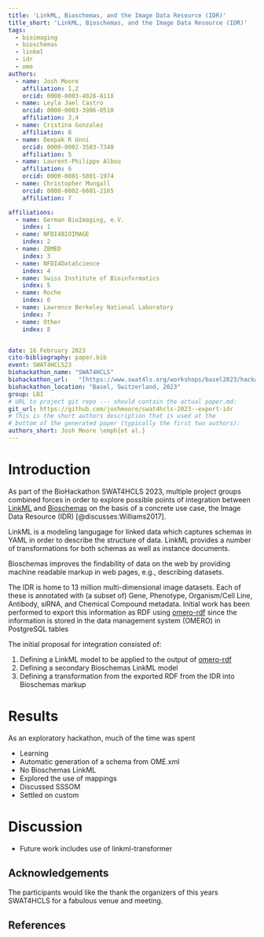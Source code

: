 ```yaml
---
title: 'LinkML, Bioschemas, and the Image Data Resource (IDR)'
title_short: 'LinkML, Bioschemas, and the Image Data Resource (IDR)'
tags:
  - bioimaging
  - bioschemas
  - linkml
  - idr
  - ome
authors:
  - name: Josh Moore
    affiliation: 1,2
    orcid: 0000-0003-4028-811X
  - name: Leyla Jael Castro
    orcid: 0000-0003-3986-0510
    affiliation: 3,4
  - name: Cristina Gonzalez
    affiliation: 8
  - name: Deepak R Unni
    orcid: 0000-0002-3583-7340
    affiliation: 5
  - name: Laurent-Philippe Albou
    affiliation: 6
    orcid: 0000-0001-5801-1974
  - name: Christopher Mungall
    orcid: 0000-0002-6601-2165
    affiliation: 7

affiliations:
  - name: German BioImaging, e.V.
    index: 1
  - name: NFDI4BIOIMAGE
    index: 2
  - name: ZBMED
    index: 3
  - name: NFDI4DataScience
    index: 4
  - name: Swiss Institute of Bioinformatics
    index: 5
  - name: Roche
    index: 6
  - name: Lawrence Berkeley National Laboratory
    index: 7
  - name: Other
    index: 8


date: 16 February 2023
cito-bibliography: paper.bib
event: SWAT4HCLS23
biohackathon_name: "SWAT4HCLS"
biohackathon_url:   "[https://www.swat4ls.org/workshops/basel2023/hackathon/](https://www.swat4ls.org/workshops/basel2023/hackathon/)"
biohackathon_location: "Basel, Switzerland, 2023"
group: LBI
# URL to project git repo --- should contain the actual paper.md:
git_url: https://github.com/joshmoore/swat4hcls-2023--export-idr
# This is the short authors description that is used at the
# bottom of the generated paper (typically the first two authors):
authors_short: Josh Moore \emph{et al.}
---
```


# Introduction

As part of the BioHackathon SWAT4HCLS 2023, multiple project groups combined
forces in order to explore possible points of integration between
[LinkML](https://linkml.org) and [Bioschemas](https://bioschemas.org/) on the
basis of a concrete use case, the Image Data Resource (IDR)
[@discusses:Williams2017].

LinkML is a modeling langugage for linked data which captures schemas in YAML
in order to describe the structure of data. LinkML provides a number of
transformations for both schemas as well as instance documents.

Bioschemas improves the findability of data on the web by providing machine
readable markup in web pages, e.g., describing datasets.

The IDR is home to 13 million multi-dimensional image datasets. Each of these
is annotated with (a subset of) Gene, Phenotype, Organism/Cell Line, Antibody,
siRNA, and Chemical Compound metadata. Initial work has been performed to
export this information as RDF using
[omero-rdf](https://pypi.org/project/omero-rdf) since the information is stored
in the data management system (OMERO) in PostgreSQL tables 

The initial proposal for integration consisted of:

1. Defining a LinkML model to be applied to the output of [omero-rdf](https://pypi.org/project/omero-rdf)
2. Defining a secondary Bioschemas LinkML model
3. Defining a transformation from the exported RDF from the IDR into Bioschemas markup 

# Results

As an exploratory hackathon, much of the time was spent
* Learning
* Automatic generation of a schema from OME.xml
* No Bioschemas LinkML
* Explored the use of mappings
* Discussed SSSOM
* Settled on custom

# Discussion

* Future work includes use of linkml-transformer


## Acknowledgements

The participants would like the thank the organizers of this years SWAT4HCLS for a fabulous venue and meeting.

## References
